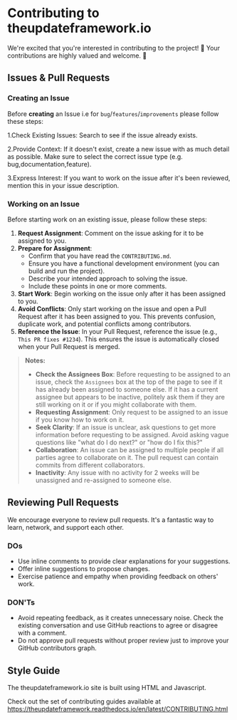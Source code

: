 # Contributing to theupdateframework.io
We're excited that you're interested in contributing to the project! 🎉 Your contributions are highly valued and welcome. 🎉

## Issues & Pull Requests

### Creating an Issue

Before **creating** an Issue i.e for `bug`/`features`/`improvements` please follow these steps:


1.Check Existing Issues: Search to see if the issue already exists.

2.Provide Context: If it doesn't exist, create a new issue with as much detail as possible. Make sure to select the correct issue type (e.g. bug,documentation,feature).

3.Express Interest: If you want to work on the issue after it's been reviewed, mention this in your issue description.

### Working on an Issue

Before starting work on an existing issue, please follow these steps:

1. **Request Assignment**: Comment on the issue asking for it to be assigned to you.
2. **Prepare for Assignment**:
    - Confirm that you have read the `CONTRIBUTING.md`.
    - Ensure you have a functional development environment (you can build and run the project).
    - Describe your intended approach to solving the issue.
    - Include these points in one or more comments.
3. **Start Work**: Begin working on the issue only after it has been assigned to you.
4. **Avoid Conflicts**: Only start working on the issue and open a Pull Request after it has been assigned to you. This prevents confusion, duplicate work, and potential conflicts among contributors.
5. **Reference the Issue**: In your Pull Request, reference the issue (e.g., `This PR fixes #1234`). This ensures the issue is automatically closed when your Pull Request is merged.


> **Notes:**
>
> - **Check the Assignees Box**: Before requesting to be assigned to an issue, check the `Assignees` box at the top of the page to see if it has already been assigned to someone else. If it has a current assignee but appears to be inactive, politely ask them if they are still working on it or if you might collaborate with them.
> - **Requesting Assignment**: Only request to be assigned to an issue if you know how to work on it.
> - **Seek Clarity**: If an issue is unclear, ask questions to get more information before requesting to be assigned. Avoid asking vague questions like "what do I do next?" or "how do I fix this?"
> - **Collaboration**: An issue can be assigned to multiple people if all parties agree to collaborate on it. The pull request can contain commits from different collaborators.
> - **Inactivity**: Any issue with no activity for 2 weeks will be unassigned and re-assigned to someone else.


## Reviewing Pull Requests

We encourage everyone to review pull requests. It's a fantastic way to learn, network, and support each other.

### DOs

- Use inline comments to provide clear explanations for your suggestions.
- Offer inline suggestions to propose changes.
- Exercise patience and empathy when providing feedback on others' work.

### DON'Ts

- Avoid repeating feedback, as it creates unnecessary noise. Check the existing conversation and use GitHub reactions to agree or disagree with a comment.
- Do not approve pull requests without proper review just to improve your GitHub contributors graph.


## Style Guide

The theupdateframework.io site is built using HTML and Javascript.

Check out the set of contributing guides available at https://theupdateframework.readthedocs.io/en/latest/CONTRIBUTING.html